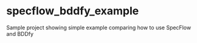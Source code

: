 # specflow_bddfy_example
Sample project showing simple example comparing how to use SpecFlow and BDDfy
